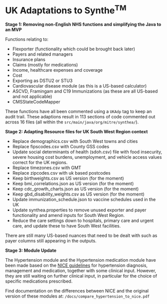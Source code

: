 # UK Adaptations to Synthe<sup>TM</sup>

**Stage 1: Removing non-English NHS functions and simplifying the Java to an MVP**

Functions relating to:

* Flexporter (functionality which could be brought back later)
* Payers and related managers
* Insurance plans
* Claims (mostly for medications)
* Income, healthcare expenses and coverage
* Cost
* Exporting as DSTU2 or STU3
* Cardiovascular disease module (as this is a US-based calculator)
* ASCVD, Framingam and C19 Immunizations (as these are all US-based and not applicable)
* CMSStateCodeMapper

These functions have all been commented using a `UKAdp` tag to keep an audit trail. These adaptions result in 113 sections of code commented out across 16 files (all within the `src/main/java/org/mitre/synthea/`).

**Stage 2: Adapting Resource files for UK South West Region context**

* Replace demographics.csv with South West towns and cities
* Replace fipscodes.csv with County GSS codes
* Update social determinants of health (sdoh.csv) file with food insecurity, severe housing cost burdens, unemployment, and vehicle access values correct for the UK regions.
* Replace timezones.csv with GMT
* Replace zipcodes.csv with uk based postcodes
* Keep birthweights.csv as US version (for the moment)
* Keep bmi_correlations.json as US version (for the moment)
* Keep cdc_growth_charts.json as US version (for the moment)
* Keep gbd_disability_weights.csv as US version (for the moment)
* Update immunization_schedule.json to vaccine schedules used in the UK
* Update synthea.properties to remove unused exporter and payer functionality and amend inputs for South West Region.
* Reduce the care settings down to hospitals, primary care and urgent care, and update these to have South West facilities.

There are still many US-based nuances that need to be dealt with such as payer columns still appearing in the outputs.

**Stage 3: Module Update**

The Hypertension module and the Hypertension medication module have been made based on the [NICE guidelines](https://www.nice.org.uk/guidance/ng136) for hypertension diagnosis, management and medication, together with some clinical input. However, they are still waiting on further clinical input, in particular for the choice of specific medications prescribed. 

Find documentation on the differences between NICE and the original version of these modules at: ```/docs/compare_hypertension_to_nice.pdf```

